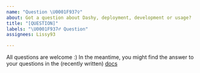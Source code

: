 ```yaml
---
name: "Question \U0001F937‍♀️"
about: Got a question about Dashy, deployment, development or usage?
title: "[QUESTION]"
labels: "\U0001F937‍♂️ Question"
assignees: Lissy93

---
```


All questions are welcome :)
In the meantime, you might find the answer to your questions in the (recently written) [docs](https://github.com/Lissy93/dashy/tree/master/docs)
